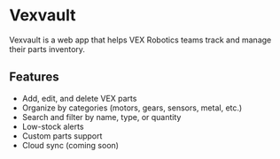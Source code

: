 # Vexvault
Vexvault is a web app that helps VEX Robotics teams track and manage their parts inventory.

## Features
- Add, edit, and delete VEX parts
- Organize by categories (motors, gears, sensors, metal, etc.)
- Search and filter by name, type, or quantity
- Low-stock alerts
- Custom parts support
- Cloud sync (coming soon)


